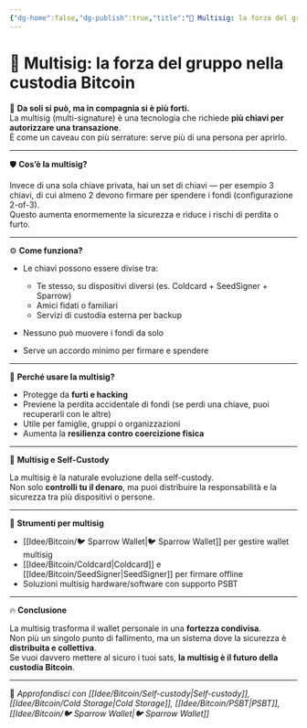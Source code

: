 ```yaml
---
{"dg-home":false,"dg-publish":true,"title":"🔐 Multisig: la forza del gruppo nella custodia Bitcoin","tags":["Bitcoin","Multisig","Sicurezza","SelfCustody","Wallet"],"date":"2025-07-09","permalink":"/idee/bitcoin/multisig/","dgPassFrontmatter":true}
---
```



# 🔐 Multisig: la forza del gruppo nella custodia Bitcoin

🤝 **Da soli si può, ma in compagnia si è più forti.**  
La multisig (multi-signature) è una tecnologia che richiede **più chiavi per autorizzare una transazione**.  
È come un caveau con più serrature: serve più di una persona per aprirlo.

---

🛡️ **Cos’è la multisig?**

Invece di una sola chiave privata, hai un set di chiavi — per esempio 3 chiavi, di cui almeno 2 devono firmare per spendere i fondi (configurazione 2-of-3).  
Questo aumenta enormemente la sicurezza e riduce i rischi di perdita o furto.

---

⚙️ **Come funziona?**

- Le chiavi possono essere divise tra:
  - Te stesso, su dispositivi diversi (es. Coldcard + SeedSigner + Sparrow)  
  - Amici fidati o familiari  
  - Servizi di custodia esterna per backup

- Nessuno può muovere i fondi da solo  
- Serve un accordo minimo per firmare e spendere

---

🧠 **Perché usare la multisig?**

- Protegge da **furti e hacking**  
- Previene la perdita accidentale di fondi (se perdi una chiave, puoi recuperarli con le altre)  
- Utile per famiglie, gruppi o organizzazioni  
- Aumenta la **resilienza contro coercizione fisica**

---

🎯 **Multisig e Self-Custody**

La multisig è la naturale evoluzione della self-custody.  
Non solo **controlli tu il denaro**, ma puoi distribuire la responsabilità e la sicurezza tra più dispositivi o persone.

---

🧰 **Strumenti per multisig**

- [[Idee/Bitcoin/🐦 Sparrow Wallet\|🐦 Sparrow Wallet]] per gestire wallet multisig  
- [[Idee/Bitcoin/Coldcard\|Coldcard]] e [[Idee/Bitcoin/SeedSigner\|SeedSigner]] per firmare offline  
- Soluzioni multisig hardware/software con supporto PSBT

---

🔥 **Conclusione**

La multisig trasforma il wallet personale in una **fortezza condivisa**.  
Non più un singolo punto di fallimento, ma un sistema dove la sicurezza è **distribuita e collettiva**.  
Se vuoi davvero mettere al sicuro i tuoi sats, **la multisig è il futuro della custodia Bitcoin**.

---

🔗 _Approfondisci con [[Idee/Bitcoin/Self-custody\|Self-custody]], [[Idee/Bitcoin/Cold Storage\|Cold Storage]], [[Idee/Bitcoin/PSBT\|PSBT]], [[Idee/Bitcoin/🐦 Sparrow Wallet\|🐦 Sparrow Wallet]]_ 